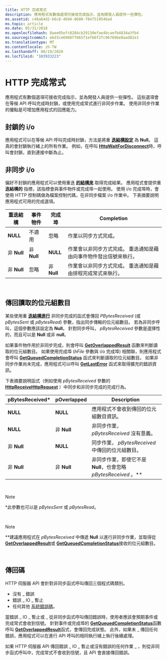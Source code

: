 ```yaml
---
title: HTTP 完成常式
description: 應用程式有數個選項可接收完成指示，並為開發人員提供一些彈性。
ms.assetid: c48a64d2-b6c8-4694-8600-f84751954bad
ms.topic: article
ms.date: 05/31/2018
ms.openlocfilehash: 8aee05efc8284cb29130efae4bcaefb4834a3fb4
ms.sourcegitcommit: ebd3ce6908ff865f1ef66f2fc96769be0aad82e1
ms.translationtype: MT
ms.contentlocale: zh-TW
ms.lasthandoff: 08/19/2020
ms.locfileid: "103933223"
---
```

# <a name="http-completion-routines"></a>HTTP 完成常式

應用程式有數個選項可接收完成指示，並為開發人員提供一些彈性。 這些選項會在等候 API 呼叫完成時封鎖，或使用完成常式進行非同步作業。 使用非同步作業的優點是可增加應用程式的回應能力。

## <a name="blocked-io"></a>封鎖的 i/o

應用程式可以在等候 API 呼叫完成時封鎖，方法是將重 [**迭結構設定**](/windows/desktop/api/minwinbase/ns-minwinbase-overlapped) 為 **Null**。 這真的會封鎖執行緒上的所有作業。 例如，在呼叫 [**HttpWaitForDisconnect**](/windows/desktop/api/Http/nf-http-httpwaitfordisconnect)時，呼叫會封鎖，直到連接中斷為止。

## <a name="asynchronous-io"></a>非同步 i/o

偏好不封鎖的應用程式可以使用重迭 [**的結構來**](/windows/desktop/api/minwinbase/ns-minwinbase-overlapped) 取得完成結果。 應用程式會提供重 **迭結構的** 指標，該指標會與事件物件或完成埠一起使用。 使用 i/o 完成埠時，會使用 HTTP 控制碼做為檔案控制代碼，在非同步檔案 i/o 作業中。 下表摘要說明應用程式可用的完成選項。



| 重迭結構 | 事件物件   | 完成埠 | Completion                                                                                                   |
|----------------------|----------------|-----------------|--------------------------------------------------------------------------------------------------------------|
| **NULL**             | 不適用 | 忽略         | 作業以同步方式完成。                                                                           |
| 非 **Null**         | 非 **Null**   | **NULL**        | 作業會以非同步方式完成。 重迭通知是藉由向事件物件發出信號來執行。       |
| 非 **Null**         | 忽略        | 非 **Null**    | 作業會以非同步方式完成。 重迭通知是藉由排程完成常式來執行。 |



 

## <a name="returning-the-number-of-bytes-read"></a>傳回讀取的位元組數目

某些使用重 [**迭結構進行**](/windows/desktop/api/minwinbase/ns-minwinbase-overlapped) 非同步完成的函式會傳回 *PBytesReceived* (或 *pBytesSent* 或 *pBytesRead*) 參數，指出同步傳輸的位元組數目。 若為非同步呼叫，這個參數應該設定為 **Null**。 針對同步呼叫， *pBytesReceived* 參數是選擇性的，而且可以是 **Null** 或非 **null**。

如果事件物件用於非同步完成，則會呼叫 [**GetOverlappedResult**](/windows/desktop/api/ioapiset/nf-ioapiset-getoverlappedresult) 函數來判斷讀取的位元組數目。 如果使用完成埠 (*hFile* 參數與 i/o 完成埠) 相關聯，則應用程式會呼叫 [**GetQueuedCompletionStatus**](/windows/desktop/api/ioapiset/nf-ioapiset-getqueuedcompletionstatus) 函式來判斷讀取的位元組數目。 如果非同步作業尚未完成，應用程式可以呼叫 [**GetLastError**](/windows/desktop/api/errhandlingapi/nf-errhandlingapi-getlasterror) 函式來取得擴充的錯誤資訊。

下表摘要說明函式（例如使用 *pBytesReceived* 參數的 [**HttpReceiveHttpRequest**](/windows/desktop/api/Http/nf-http-httpreceivehttprequest) ）中同步和非同步完成的完成行為。



| pBytesReceived\* | pOverlapped  | Description                                                                             |
|------------------|--------------|-----------------------------------------------------------------------------------------|
| **NULL**         | **NULL**     | 應用程式不會收到傳回的位元組數目資訊。           |
| **NULL**         | 非 **Null** | 非同步作業， *pBytesReceived* 沒有意義。                                |
| 非 **Null**     | **NULL**     | 同步作業， *pBytesReceived* 中傳回的位元組數目。                    |
| 非 **Null**     | 非 **Null** | 非同步作業，即使它不是 **Null**，也會忽略 *pBytesReceived* 。\*\* |



 

> [!Note]  
> \*此參數也可以是 *pBytesSent* 或 *pBytesRead*。

 

> [!Note]  
> \*\*建議應用程式在 *pBytesReceived* 中傳遞 **Null** 以進行非同步作業，並取得從 [**GetOverlappedResult**](/windows/desktop/api/ioapiset/nf-ioapiset-getoverlappedresult)或 [**GetQueuedCompletionStatus**](/windows/desktop/api/ioapiset/nf-ioapiset-getqueuedcompletionstatus)接收的位元組數目。

 

## <a name="return-codes"></a>傳回碼

HTTP 伺服器 API 會針對非同步函式呼叫傳回三個程式碼類別。

-   沒有 \_ 錯誤
-   錯誤 \_ IO \_ 暫止
-   任何其他 [系統錯誤碼](/windows/desktop/Debug/system-error-codes)。

當錯誤 \_ IO \_ 暫止或 \_ 從非同步函式呼叫傳回錯誤時，使用者應該會預期事件或完成常式會收到信號。 針對事件或完成埠的 [**GetQueuedCompletionStatus**](/windows/desktop/api/ioapiset/nf-ioapiset-getqueuedcompletionstatus)函數呼叫 [**GetOverlappedResult**](/windows/desktop/api/ioapiset/nf-ioapiset-getoverlappedresult)函式，會傳回完成狀態。 此外，如果未 \_ 傳回任何錯誤，應用程式可以在進行 API 呼叫的相同執行緒上執行後續處理。

如果 HTTP 伺服器 API 傳回錯誤 \_ IO \_ 暫止或沒有錯誤的任何作業 \_ ，則從非同步函式呼叫中，完成常式不會收到信號，且 API 會直接傳回錯誤。

 

 